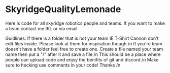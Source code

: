 # SkyridgeQualityLemonade
Here is code for all skyridge robotics people and teams. If you want to make a team contact me IRL or via email.

Guidlines:
If there is a folder that is not your team IE T-Shirt Cannon don't edit files inside. Please look at them for inspiration though./n
If you're team doesn't have a folder feel free to create one. Create a file named your team name then put a "/" after it and save a file./n
This should be a place where people can upload code and enjoy the benifits of git and discord./n
Make sure to hecking use comments in your code! Thanks /n
